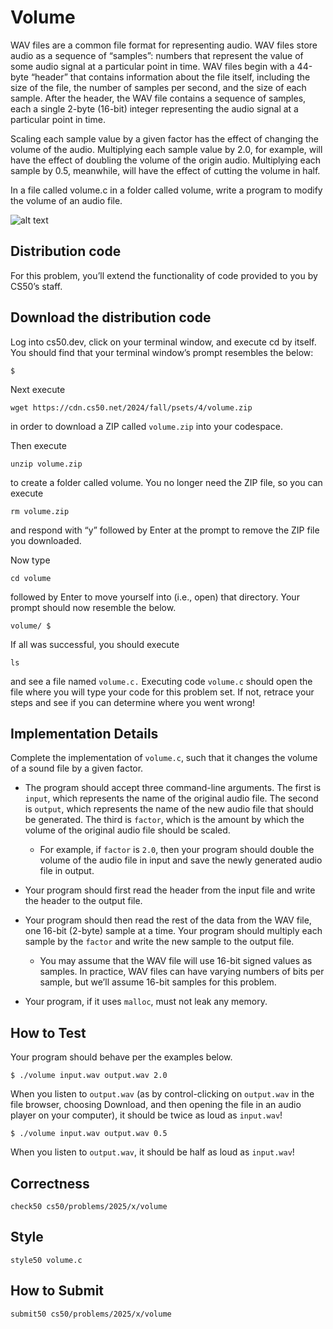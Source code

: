 # Volume

WAV files are a common file format for representing audio. WAV files store audio as a sequence of “samples”: numbers that represent the value of some audio signal at a particular point in time. WAV files begin with a 44-byte “header” that contains information about the file itself, including the size of the file, the number of samples per second, and the size of each sample. After the header, the WAV file contains a sequence of samples, each a single 2-byte (16-bit) integer representing the audio signal at a particular point in time.

Scaling each sample value by a given factor has the effect of changing the volume of the audio. Multiplying each sample value by 2.0, for example, will have the effect of doubling the volume of the origin audio. Multiplying each sample by 0.5, meanwhile, will have the effect of cutting the volume in half.

In a file called volume.c in a folder called volume, write a program to modify the volume of an audio file.

![alt text](https://cs50.harvard.edu/x/2025/psets/4/volume/wav_file.png)

## Distribution code

For this problem, you’ll extend the functionality of code provided to you by CS50’s staff.

## Download the distribution code
Log into cs50.dev, click on your terminal window, and execute cd by itself. You should find that your terminal window’s prompt resembles the below:
```
$
````
Next execute
```
wget https://cdn.cs50.net/2024/fall/psets/4/volume.zip
````
in order to download a ZIP called ```volume.zip``` into your codespace.

Then execute
```
unzip volume.zip
```
to create a folder called volume. You no longer need the ZIP file, so you can execute
```
rm volume.zip
```
and respond with “y” followed by Enter at the prompt to remove the ZIP file you downloaded.

Now type
```
cd volume
```
followed by Enter to move yourself into (i.e., open) that directory. Your prompt should now resemble the below.
```
volume/ $
```
If all was successful, you should execute
```
ls
```
and see a file named ```volume.c.``` Executing code ```volume.c``` should open the file where you will type your code for this problem set. If not, retrace your steps and see if you can determine where you went wrong!

## Implementation Details
Complete the implementation of ```volume.c```, such that it changes the volume of a sound file by a given factor.

- The program should accept three command-line arguments. The first is ```input```, which represents the name of the original audio file. The second is ```output```, which represents the name of the new audio file that should be generated. The third is ```factor```, which is the amount by which the volume of the original audio file should be scaled.
  - For example, if ```factor``` is ```2.0```, then your program should double the volume of the audio file in input and save the newly generated audio file in output.

- Your program should first read the header from the input file and write the header to the output file.
- Your program should then read the rest of the data from the WAV file, one 16-bit (2-byte) sample at a time. Your program should multiply each sample by the ```factor``` and write the new sample to the output file.
  -  You may assume that the WAV file will use 16-bit signed values as samples. In practice, WAV files can have varying numbers of bits per sample, but we’ll assume 16-bit samples for this problem.
- Your program, if it uses ```malloc```, must not leak any memory.

## How to Test
Your program should behave per the examples below.
```
$ ./volume input.wav output.wav 2.0
```
When you listen to ```output.wav``` (as by control-clicking on ```output.wav``` in the file browser, choosing Download, and then opening the file in an audio player on your computer), it should be twice as loud as ```input.wav```!
```
$ ./volume input.wav output.wav 0.5
```
When you listen to ```output.wav```, it should be half as loud as ```input.wav```!

## Correctness
```
check50 cs50/problems/2025/x/volume
```
## Style
```
style50 volume.c
````

## How to Submit
```
submit50 cs50/problems/2025/x/volume
```
